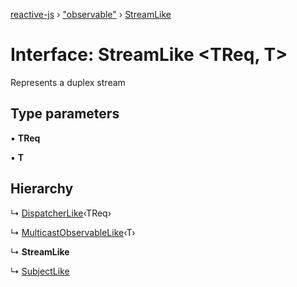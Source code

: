 [reactive-js](../README.md) › ["observable"](../modules/_observable_.md) › [StreamLike](_observable_.streamlike.md)

# Interface: StreamLike <**TReq, T**>

Represents a duplex stream

## Type parameters

▪ **TReq**

▪ **T**

## Hierarchy

  ↳ [DispatcherLike](_observable_.dispatcherlike.md)‹TReq›

  ↳ [MulticastObservableLike](_observable_.multicastobservablelike.md)‹T›

  ↳ **StreamLike**

  ↳ [SubjectLike](_observable_.subjectlike.md)
